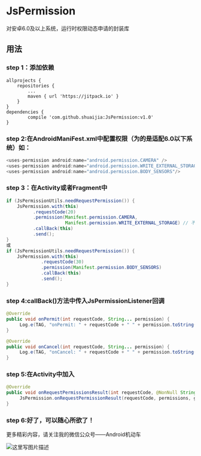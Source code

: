 # JsPermission

对安卓6.0及以上系统，运行时权限动态申请的封装库

## 用法

### step 1：添加依赖

	allprojects {
		repositories {
			...
			maven { url 'https://jitpack.io' }
		}
	}
	dependencies {
	        compile 'com.github.shuaijia:JsPermission:v1.0'
	}
	
### step 2:在AndroidManiFest.xml中配置权限（为的是适配6.0以下系统）如：

```java
<uses-permission android:name="android.permission.CAMERA" />
<uses-permission android:name="android.permission.WRITE_EXTERNAL_STORAGE"/>
<uses-permission android:name="android.permission.BODY_SENSORS"/>
```

### step 3：在Activity或者Fragment中

```java
if (JsPermissionUtils.needRequestPermission()) {
	JsPermission.with(this)
          .requestCode(20)
          .permission(Manifest.permission.CAMERA,
                      Manifest.permission.WRITE_EXTERNAL_STORAGE) // 不定长参数
          .callBack(this)
          .send();
}
或
if (JsPermissionUtils.needRequestPermission()) {
	JsPermission.with(this)
             .requestCode(30)
             .permission(Manifest.permission.BODY_SENSORS)
             .callBack(this)
             .send();
}
```

### step 4:callBack()方法中传入JsPermissionListener回调

```java
@Override
public void onPermit(int requestCode, String... permission) {
     Log.e(TAG, "onPermit: " + requestCode + " " + permission.toString());
}

@Override
public void onCancel(int requestCode, String... permission) {
     Log.e(TAG, "onCancel: " + requestCode + " " + permission.toString());
}
```

### step 5:在Activity中加入

```java
@Override
public void onRequestPermissionsResult(int requestCode, @NonNull String[] permissions, @NonNull int[] grantResults) {
     JsPermission.onRequestPermissionResult(requestCode, permissions, grantResults);
}
```
### step 6:好了，可以随心所欲了！
更多精彩内容，请关注我的微信公众号——Android机动车

![这里写图片描述](http://img.blog.csdn.net/20180110155733884?watermark/2/text/aHR0cDovL2Jsb2cuY3Nkbi5uZXQvamlhc2h1YWk5NA==/font/5a6L5L2T/fontsize/400/fill/I0JBQkFCMA==/dissolve/70/gravity/SouthEast)	
